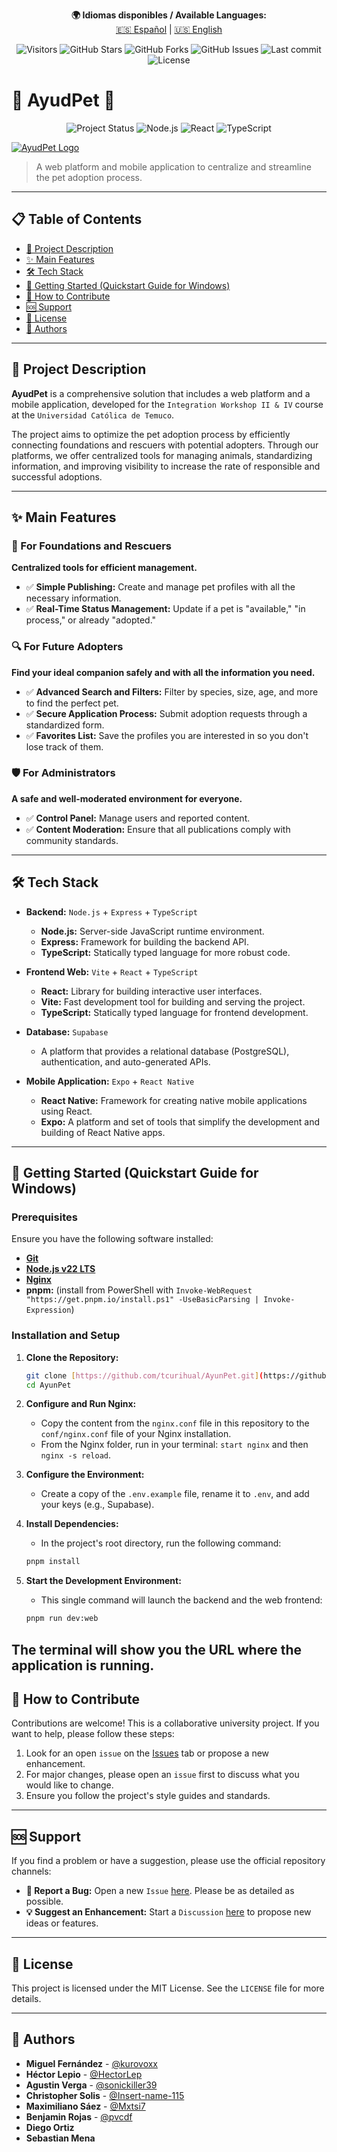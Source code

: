 <p align="center">
  <strong>🌍 Idiomas disponibles / Available Languages:</strong><br>
  <a href="README.md">🇪🇸 Español</a> |
  <a href="README.en.md">🇺🇸 English</a>
</p>

<p align="center">
  <img src="https://visitor-badge.laobi.icu/badge?page_id=tcurihual.AyunPet&left_color=black&right_color=blue&style=for-the-badge" alt="Visitors" />
  <img src="https://img.shields.io/github/stars/tcurihual/AyunPet?style=for-the-badge&logo=github"
       alt="GitHub Stars" />
  <img src="https://img.shields.io/github/forks/tcurihual/AyunPet?style=for-the-badge&logo=github"
       alt="GitHub Forks" />
  <img src="https://img.shields.io/github/issues/tcurihual/AyunPet?style=for-the-badge"
       alt="GitHub Issues" />
  <img src="https://img.shields.io/github/last-commit/tcurihual/AyunPet?style=for-the-badge"
       alt="Last commit" />
  <img src="https://img.shields.io/badge/License-MIT-green?style=for-the-badge"
       alt="License" />
</p>

# 🐾 AyudPet 🐾

<p align="center">
  <img src="https://img.shields.io/badge/Status-In_Development-orange?style=for-the-badge" alt="Project Status">
  <img src="https://img.shields.io/badge/Node.js-339933?style=for-the-badge&logo=nodedotjs&logoColor=white" alt="Node.js">
  <img src="https://img.shields.io/badge/React-20232A?style=for-the-badge&logo=react&logoColor=61DAFB" alt="React">
  <img src="https://img.shields.io/badge/TypeScript-007ACC?style=for-the-badge&logo=typescript&logoColor=white" alt="TypeScript">
</p>

[![AyudPet Logo](https://github.com/HectorLep/prueba-del-readme/raw/main/assets/logo.png)](https://github.com/HectorLep/prueba-del-readme/raw/main/assets/logo.png)
> A web platform and mobile application to centralize and streamline the pet adoption process.

---

## 📋 Table of Contents

- [📝 Project Description](#-project-description)
- [✨ Main Features](#-main-features)
- [🛠️ Tech Stack](#️-tech-stack)
- [🚀 Getting Started (Quickstart Guide for Windows)](#-getting-started-quickstart-guide-for-windows)
- [🤝 How to Contribute](#-how-to-contribute)
- [🆘 Support](#-support)
- [📜 License](#-license)
- [👤 Authors](#-authors)

---

## 📝 Project Description

**AyudPet** is a comprehensive solution that includes a web platform and a mobile application, developed for the `Integration Workshop II & IV` course at the `Universidad Católica de Temuco`.

The project aims to optimize the pet adoption process by efficiently connecting foundations and rescuers with potential adopters. Through our platforms, we offer centralized tools for managing animals, standardizing information, and improving visibility to increase the rate of responsible and successful adoptions.

---

## ✨ Main Features

### 🏢 For Foundations and Rescuers
**Centralized tools for efficient management.**
- ✅ **Simple Publishing:** Create and manage pet profiles with all the necessary information.
- ✅ **Real-Time Status Management:** Update if a pet is "available," "in process," or already "adopted."

### 🔍 For Future Adopters
**Find your ideal companion safely and with all the information you need.**
- ✅ **Advanced Search and Filters:** Filter by species, size, age, and more to find the perfect pet.
- ✅ **Secure Application Process:** Submit adoption requests through a standardized form.
- ✅ **Favorites List:** Save the profiles you are interested in so you don't lose track of them.

### 🛡️ For Administrators
**A safe and well-moderated environment for everyone.**
- ✅ **Control Panel:** Manage users and reported content.
- ✅ **Content Moderation:** Ensure that all publications comply with community standards.

---

## 🛠️ Tech Stack

* **Backend:** `Node.js` + `Express` + `TypeScript`
    * **Node.js:** Server-side JavaScript runtime environment.
    * **Express:** Framework for building the backend API.
    * **TypeScript:** Statically typed language for more robust code.

* **Frontend Web:** `Vite` + `React` + `TypeScript`
    * **React:** Library for building interactive user interfaces.
    * **Vite:** Fast development tool for building and serving the project.
    * **TypeScript:** Statically typed language for frontend development.

* **Database:** `Supabase`
    * A platform that provides a relational database (PostgreSQL), authentication, and auto-generated APIs.

* **Mobile Application:** `Expo` + `React Native`
    * **React Native:** Framework for creating native mobile applications using React.
    * **Expo:** A platform and set of tools that simplify the development and building of React Native apps.

---

## 🚀 Getting Started (Quickstart Guide for Windows)

### Prerequisites

Ensure you have the following software installed:
* [**Git**](https://git-scm.com/downloads)
* [**Node.js v22 LTS**](https://nodejs.org/en/download)
* [**Nginx**](https://nginx.org/download/nginx-1.28.0.zip)
* **pnpm:** (install from PowerShell with `Invoke-WebRequest "https://get.pnpm.io/install.ps1" -UseBasicParsing | Invoke-Expression`)

### Installation and Setup

1.  **Clone the Repository:**
    ````bash
    git clone [https://github.com/tcurihual/AyunPet.git](https://github.com/tcurihual/AyunPet.git)
    cd AyunPet
    ````

2.  **Configure and Run Nginx:**
    * Copy the content from the `nginx.conf` file in this repository to the `conf/nginx.conf` file of your Nginx installation.
    * From the Nginx folder, run in your terminal: `start nginx` and then `nginx -s reload`.

3.  **Configure the Environment:**
    * Create a copy of the `.env.example` file, rename it to `.env`, and add your keys (e.g., Supabase).

4.  **Install Dependencies:**
    * In the project's root directory, run the following command:
    ````bash
    pnpm install
    ````

5.  **Start the Development Environment:**
    * This single command will launch the backend and the web frontend:
    ````bash
    pnpm run dev:web
    ````

The terminal will show you the URL where the application is running.
---

## 🤝 How to Contribute

Contributions are welcome! This is a collaborative university project. If you want to help, please follow these steps:
1.  Look for an open `issue` on the [Issues](https://github.com/tcurihual/AyunPet/issues) tab or propose a new enhancement.
2.  For major changes, please open an `issue` first to discuss what you would like to change.
3.  Ensure you follow the project's style guides and standards.

---

## 🆘 Support

If you find a problem or have a suggestion, please use the official repository channels:

- **🐛 Report a Bug:** Open a new `Issue` [here](https://github.com/tcurihual/AyunPet/issues/new). Please be as detailed as possible.
- **💡 Suggest an Enhancement:** Start a `Discussion` [here](https://github.com/tcurihual/AyunPet/discussions) to propose new ideas or features.

---

## 📜 License

This project is licensed under the MIT License. See the `LICENSE` file for more details.

---

## 👤 Authors

* **Miguel Fernández** - [@kurovoxx](https://github.com/kurovoxx)
* **Héctor Lepio** - [@HectorLep](https://github.com/HectorLep)
* **Agustin Verga** - [@sonickiller39](https://github.com/sonickiller39)
* **Christopher Solis** - [@Insert-name-115](https://github.com/Insert-name-115)
* **Maximiliano Sáez** - [@Mxtsi7](https://github.com/Mxtsi7)
* **Benjamin Rojas** - [@pvcdf](https://github.com/pvcdf)
* **Diego Ortiz**
* **Sebastian Mena**
